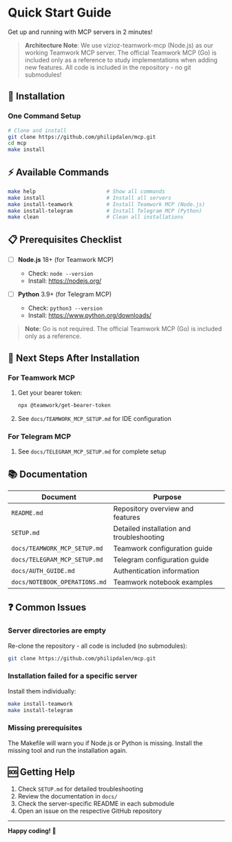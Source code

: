 # Quick Start Guide

Get up and running with MCP servers in 2 minutes!

> **Architecture Note**: We use vizioz-teamwork-mcp (Node.js) as our working Teamwork MCP server. The official Teamwork MCP (Go) is included only as a reference to study implementations when adding new features. All code is included in the repository - no git submodules!

## 🚀 Installation

### One Command Setup

```bash
# Clone and install
git clone https://github.com/philipdalen/mcp.git
cd mcp
make install
```

## ⚡ Available Commands

```bash
make help                       # Show all commands
make install                    # Install all servers
make install-teamwork           # Install Teamwork MCP (Node.js)
make install-telegram           # Install Telegram MCP (Python)
make clean                      # Clean all installations
```

## 📋 Prerequisites Checklist

- [ ] **Node.js** 18+ (for Teamwork MCP)

  - Check: `node --version`
  - Install: https://nodejs.org/

- [ ] **Python** 3.9+ (for Telegram MCP)
  - Check: `python3 --version`
  - Install: https://www.python.org/downloads/

> **Note**: Go is not required. The official Teamwork MCP (Go) is included only as a reference.

## 🎯 Next Steps After Installation

### For Teamwork MCP

1. Get your bearer token:

   ```bash
   npx @teamwork/get-bearer-token
   ```

2. See `docs/TEAMWORK_MCP_SETUP.md` for IDE configuration

### For Telegram MCP

1. See `docs/TELEGRAM_MCP_SETUP.md` for complete setup

## 📚 Documentation

| Document                      | Purpose                                   |
| ----------------------------- | ----------------------------------------- |
| `README.md`                   | Repository overview and features          |
| `SETUP.md`                    | Detailed installation and troubleshooting |
| `docs/TEAMWORK_MCP_SETUP.md`  | Teamwork configuration guide              |
| `docs/TELEGRAM_MCP_SETUP.md`  | Telegram configuration guide              |
| `docs/AUTH_GUIDE.md`          | Authentication information                |
| `docs/NOTEBOOK_OPERATIONS.md` | Teamwork notebook examples                |

## ❓ Common Issues

### Server directories are empty

Re-clone the repository - all code is included (no submodules):

```bash
git clone https://github.com/philipdalen/mcp.git
```

### Installation failed for a specific server

Install them individually:

```bash
make install-teamwork
make install-telegram
```

### Missing prerequisites

The Makefile will warn you if Node.js or Python is missing. Install the missing tool and run the installation again.

## 🆘 Getting Help

1. Check `SETUP.md` for detailed troubleshooting
2. Review the documentation in `docs/`
3. Check the server-specific README in each submodule
4. Open an issue on the respective GitHub repository

---

**Happy coding! 🎉**
